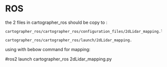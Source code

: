 # ROS
the 2 files in cartographer_ros should be copy to :

	cartographer_ros/cartographer_ros/configuration_files/2dLidar_mapping.lua
  
	cartographer_ros/cartographer_ros/launch/2dLidar_mapping.
  
  using with bebow command for mapping:
  
  #ros2 launch cartographer_ros 2dLidar_mapping.py

  
